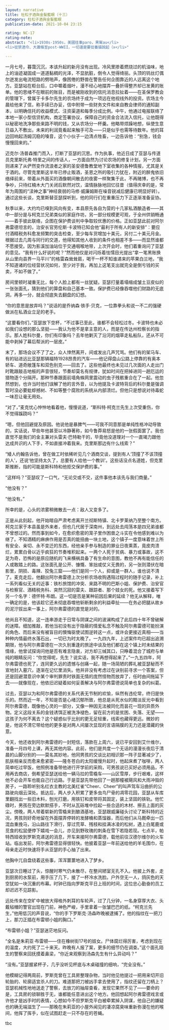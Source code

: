 ```yaml
---
layout: narrative
title: 杜松子酒與金髮藍眼（十三）
category: 杜松子酒與金髮藍眼
publication-date: 2021-10-04 23:15

rating: NC-17
rating-note:
abstract: "<li>1930s-1950s，美國往事paro，黑幫au</li>
<li>從禁酒令、大蕭條至post-WWII，一切還是要從養貓說起（x</li>"

---
```


一月七号，暮霭沉沉，本该升起的新月没有出现。冷风里掺着燃烧过的机油味，地上的油迹凝固成一道道黏稠的光泽，不显肮脏，倒令人觉得绮丽。头顶的钨丝灯偶尔迸发出电流短路的劈啪声，像困倦的野兽在警告任何企图靠近的人远离这个地方。亚瑟站在柜台后，口中嚼着烟叶，漫不经心地摆弄一叠折得整齐却已发黄的账单。他的思绪不在眼前的账目，而是被刚收到的信托消息拉扯着——在圣保罗教会的管理下，曾属于卡多尔先生的农场终于成为一项远在他视线外的投资。农场主今晨给他来了信，称手续已办妥，信中附带一些财务文件和来自教会律师的通知副本，以明确信托的收益模式、注资渠道和每季分成比例。中午，他通过电报联络了本地一家小型信贷机构，商定签署协议，保障自己的资金合法流入信托，让他既得以秘密地洗净那些来路不明的钱，又从农场分一杯羹。他略带烦躁地想，纵使生意日益入不敷出，未来的利润竟看起来触手可及——只是似乎也需等待数年。他的耳边回响起汤姆沉稳的嗓音，这个小伙子一边清点牲畜，一边告诉他：“别急，钱会慢慢回来的。”

迈克尔·汤普森推门而入，打断了亚瑟的沉思。作为执事，他近日成了亚瑟与传道员克里斯托弗·特里之间的传话人，一方面自然为讨论农场的修复计划，另一方面则递来了从俨然变作流浪者之家的圣安德鲁教堂地下室收集的各种情报，尤其是关于酒的。尽管克里斯这半年已停止贩酒，圣恩之所的吸引力犹在，附近的醉鬼依旧络绎前来，带着从外面买的酒像朝间散去的夜雾一样聚集于此，不再赌博，也不再争吵，只待红楠木大门关闭后默然对饮，温情脉脉地回忆往昔（值得庆幸的是，常年为周围的“渎神之事”神经衰弱的马修·威廉姆斯在噪音锐减后健康已明显好转）。通过这些长谈，克里斯替亚瑟探听到，他的同行们在重重压力下正逐渐准备妥协。

秋季以来，大约均已嗅到风向有变，本县原先各自为营的十几家私酒酿造者——其中一部分是与柯克兰兄弟类似的家庭作坊，另一部分规模更可观，于全州供销畅通——着手彼此联络，企图在保护费谈判中争取较优惠的价格。正如亚瑟此前对阿尔弗雷德坦言的，治安长官劳伦斯·卡波特已知会他“最利于所有人的新安排”：要应付酒精税务科愈发频繁的突击检查，至少每车货增加十美元，另付二十美元月金。根据过去几周与同行的交道，他得知其他人收到的条件也相差不多——而显然谁都不愿接受。因为影溪加油站位于交通咽喉地带，上次开会时，他们着重询问了亚瑟的意见。“我有什么好说的呢？”然而他仅是对闪烁着怯懦目光提出“拿一笔黑账换从山里向县界一马平川”的格雷森耸耸肩，喝干一杯不知谁递来的苹果白兰地，“我不知道诸的位经营状况如何，至少对于我，再加上这笔支出就完全是倒亏钱的买卖，不如不做了。”

房间里顿时凝重无比，每个人脸上都有一丝犹疑。亚瑟打量着塌缩成皱土豆皮似的一张张面孔，猜到他们的算盘和自己基本一致。保护费已经像吞噬他们财路的无底洞，再多一分，就会彻底失去翻盘的幻想。

“你的意思是放弃吗？”说话的是乔纳森·铁手·贝克，一位靠拳头和说一不二的强硬做派在私酒业立足的老手。

“这要看你们，”亚瑟放下空杯，“不过事已至此，谁都不会轻松过冬。卡波特也未必如我们设想的那么坚挺——我认为他不是拿主意的人，而是在传达州检察长的指示。那人姓科尔曼，你们有印象吗？去年他剿灭了沿河的烟草走私船队，还从不可能中剥掉了幕后帮派的一层皮。”

末了，那场会议不了了之，众人悻然离开，间或发出几声咒骂。他们有的架马车、有的钻进远比亚瑟那辆福特1928昂贵的汽车——他记得盘山公路上停靠的有奥本轿车、道奇敞篷车和双色别克——回去了。这些他最终也未见过几次面的人走出门时靴跟敲击地板的声音很轻，节奏却莫名有规律，犹如时间在把掉进同一趟厄运的猎物逐个分隔开。那种节奏跟面前墙角蛛网里震动的虫子残骸重合在了一起。他忽然想到，也许当时他们误解了他的言外音，以为他提及卡波特背后的科尔曼是强调暂时没必要蚍蜉撼树、不如等整个腐败的系统从内部溃烂。但他只是想说对待毒蛇一味忍让毫无用处。

“对了，”麦克忧心忡忡地看着他，慢慢说道，“斯科特·柯克兰先生上次受重伤，你不觉得蹊跷吗？”

“嗯，但他回避提及原因。他说他是暴脾气——可我不同意那是单纯性格冲动导致的，实话说，早些年他甚至以冷静著称，如今鲁莽易怒是他的一张假面罢了。我也直觉不是我们的金主兼对头雷夫·巴特勒干的，毕竟他没道理对一个一直竭力跟他达成共识的人下手，不如直接冲着我来。克里斯那边有什么线索？”

“矮人约翰告诉他，曾在做工时依稀听见几个酒商交谈，提到有人‘顶撞了不该顶撞的人’，还说‘他坚持太久了，总要有人给他一个教训’。这些话没点名道姓，但克里斯推断，指的可能是斯科特和他拒交保护费的事。”

“这样吗？”亚瑟叹了一口气，“无论交或不交，这件事他本该先与我们商量。”

“他没有？”

“他没有。”

所幸的是，心头的浓雾稍微散去一点：敌人又变多了。

正是从此刻起，他开始暗自严肃考虑离开兰彻斯特镇、北卡罗莱纳乃至整个南方。柯克兰家于本县虽是外来者，但也几代居于深南州，到远处去闯荡本是四兄弟谁都不曾想过的。然而事到如今，在愈织愈密的笼子里作困兽之斗实在令他感到难以为继了。不知酒精的麻痹作用是否真的能扭曲一块土地，这个镇子一度意味着世上所有安全、亲切、永不变迁的东西，经他亲手参与制造的罪业日夜熏蒸，竟皮肉溃烂，累累白骨以近乎疯狂的节奏堆积起来。一两个人死于贫病、暴力或事故，这不足为奇，恐怖的是原应随机的飞来横祸具备了有生命的意图，教他不再有能信任的人或敢踏上的路。这张面孔是公开、慷慨、笨拙或仗义无畏的，另一张则潜伏在暗影里，阴损、毒辣、狡兔三窟——他们是同一个人，抑或是一群人，谁也说不清了。麦克走后，他翻出阿尔弗雷德上次分析农场收购遇阻过程时的随手记录，补上一系列看似无关的近事：铁杉旅馆的冲突、来路不明的巴斯小姐、保护费、治安官与检察官、酒精税务科、突然沉寂的雷夫、跟踪者、那个妓女的死。他又接着写下另一个名字：德怀特·布朗。这一切是否是某种前因后果的延续？他无从解释，唯一确定的是，他该趁它还未彻底吞噬他斩断剩余的利益牵扯——在务必把腿从故乡的泥泞拔出来一事上，阿尔弗雷德的直觉是对的。

他尚且不知道，这一连串游走于日常与阴谋之间的波澜构成了此后四十年不曾破解的迷障。细加推敲，若他当初没有出于隐蔽的情爱私念不触及阿尔弗雷德可能扮演的角色、而后来没有被盲目的懊悔驱使试图逆转这一点，或许会更接近真相——当种种内情最终水落石出，一切已为时太晚了。一九四九年，上述案件均已超出追溯期限，他与阿尔弗雷德在一次久别重逢的旅途中谈及他们都在这个镇上时未结果的情缘，他曾试探询问他是否有难言隐衷，对方却三缄其口，只睁着混合了城府与单纯的眼睛反问：“你觉得呢，先生？说实话，我不再想得起来了。”一九五四年，阿尔弗雷德也死了，连同更久远的遗憾与创痛一起，随一场简陋的葬礼被亚瑟秘而不宣地封入墓穴，逐渐在记忆里消失。他并非没有考虑过在诀别前寻求一个答案，但还是回避潜意识中某个审判罪责时铁面无情的庞然怪物而放弃了，任时由间拖延下去——就像现在，他依旧迟疑着如何妥善解决与阿尔弗雷德说简单也复杂的纠葛。

过去，亚瑟以为和阿尔弗雷德的关系代表无节制的欢愉，纵然有违伦常，终归是快乐的。然而近一年，不知是否是心绪沉郁所致，他总是从死水似的黯淡反光中看到阿尔弗雷德，既像他心灵的一部分，又像一种因无法被同化而昙花一现的异质外物。定义这段关系的金钱诱饵正被洗净褪色，留在前方的是贫困、失落、无望——这孩子为何不离去？这个疑惑似乎比别的更无足轻重，线索也藏得更远。微妙的是，他说不清它带给他的更多是对两人间屡次显现的言语隔膜的无力还是潜藏的快意。

今天，他还收到阿尔弗雷德的一封短信，落款在上周六，说已平安回到艾什维尔，准备一月四号上课，再无其他内容。此前，他们是共度一个无话的漫漫长夜后于清晨的山脚分别的——莫名其妙地，他同男孩的交谈比初相识那一阵子显著减少了，肌肤相亲反而愈来愈紧密——隆冬苍白的太阳缓慢升起时，他起床煮了咖啡，两人简单吃过早饭，他照例准备带他进行开学前的采购，可男孩说已买好必须用品，不用再去商店，倒希望亚瑟送给他一辆马拉的雪橇车——山区雪厚，步行艰难，这样他不必会开车也能自己行远路。于是亚瑟先带他回了一趟那幢被飓风和大雨冲毁的房子，一路聆听别名红衣主教的北美红雀“Cheer、Cheer”的叫声驾车沿曲折的公路驶向烟云深处。抵达后，两人步入积累了更多虫鸟尸骨的凋零花园，亚瑟从车库里翻找出一些旧木料，刨光打磨，用铁钉和皮带将其固定，装上坚固的铁轨。他忙碌时，男孩在旁边默默搭手，不时从瓦砾堆中捡起一些合适的木材、擦去上面的灰尘。傍晚，两人带着崭新的雪橇来到酿酒基地，亚瑟跟威廉碰头讨论了斯科特的近况，男孩则好奇地留在外面摆弄停转的发酵桶和蒸馏器，而后他们从马厩牵出一匹混血重挽马，沿山路往下滑行，穿过荒草、残枝和挂满冰凌的松树，遇上白尾鹿或觅食的松鼠便停下嬉戏一会儿，亦见到野玫瑰的刺条在雪下若隐若现。七点半，帕特西娅收到罗斯克递送的消息，开车来接阿尔弗雷德，载他前往汉德尔维尔的火车站。临出发前，阿尔弗雷德显得很轻快。他披着亚瑟一年前送给他的羊毛围巾，在母亲走近时快速将手从亚瑟的手心抽了出来。

他胸中兀自盘绕着这些事，浑浑噩噩地进入了梦乡。

亚瑟次日睡过了头，惊醒时寒气仍未散尽，在整间陋室无孔不入。他披上外套，走到厨房的水泵前，用手压了几下，接了一杯冷水洗脸。户外空无一人，鸽灰色的天空犹如一块沉重的布幕。时钟已指向罗斯克平日上班的时间，这位忠心勤奋的员工却迟迟不见踪影。

远处传来在空旷中被放大得格外刺耳的车轮声，过了几分钟，一名身穿厚大衣、头戴毡帽的警官出现在门前，神色严峻，手里拿着一张皱巴巴的纸。“柯克兰先生，”他用低沉的声音说，“你的手下罗斯克·汤森昨晚被逮捕了。他的指纹在一把刀上，那刀正插在布雷顿小姐的胸口。”

“布雷顿小姐？”亚瑟迷茫地反问。

“全名是朱莉亚·布雷顿——住在橡树街17号的妓女。尸体腐烂得厉害，考虑到现在的温度，大约死了二十来天。昨晚有人报了案，更多的细节仍在调查。”这个面孔陌生的警察来回抚摸着鼻梁，“你近来观察到汤森先生有什么异动吗？”

“没有。”亚瑟握紧杯子，几乎没听见杯底与木桌碰撞的细响，“完全没有。”

他模糊记得两周前，罗斯克曾在工具房整理杂物，当时他见他提过一把用来切开旧轮胎的、轮廓适宜杀人的刀。难道那把刀被凶手拿去使用了，指纹还留在刀柄上？亚瑟机械性地地送走了警察，去放刀的抽屉查看，发现它果然不见了——要命的是，工具房的锁聊胜于无，谁都能任意进出这个地方。他回想起阿尔弗雷德戏言或许他才是凶手时的表情，心想如今不但罗斯克平白被牵累掉入阴谋，他自己的嫌疑也的确无端滋生了——那晚在朱莉亚的小屋外闻见的凄凉腐臭味重新弥漫在他的喉间，他挥了挥手，似在试图赶走一只不存在的苍蝇。

tbc
